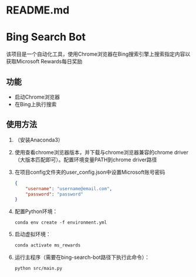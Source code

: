 # README.md

# Bing Search Bot

该项目是一个自动化工具，使用Chrome浏览器在Bing搜索引擎上搜索指定内容以获取Microsoft Rewards每日奖励

## 功能

- 启动Chrome浏览器
- 在Bing上执行搜索

## 使用方法

1. （安装Anaconda3）

2. 使用查看chrome浏览器版本，并下载与chrome浏览器兼容的chrome driver（大版本匹配即可）。配置环境变量PATH到chrome driver路径

3. 在项目config文件夹的user_config.json中设置Microsoft账号密码

   ```json
   {
       "username": "username@email.com",
       "password": "password"
   }
   ```

4. 配置Python环境：

   ```
   conda env create -f environment.yml
   ```

5. 启动虚拟环境：

   ```bash
   conda activate ms_rewards
   ```

   

6. 运行主程序（需要在bing-search-bot路径下执行此命令）：

   ```
   python src/main.py
   ```

